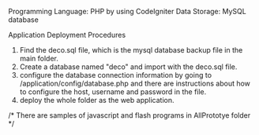 Programming Language: PHP by using CodeIgniter
Data Storage: MySQL database

Application Deployment Procedures

1. Find the deco.sql file, which is the mysql database backup file in the main folder. 
2. Create a database named "deco" and import with the deco.sql file.
3. configure the database connection information by going to /application/config/database.php and there are instructions about how to configure the host, username and password in the file.
4. deploy the whole folder as the web application.

/* There are samples of javascript and flash programs in AllPrototye folder */